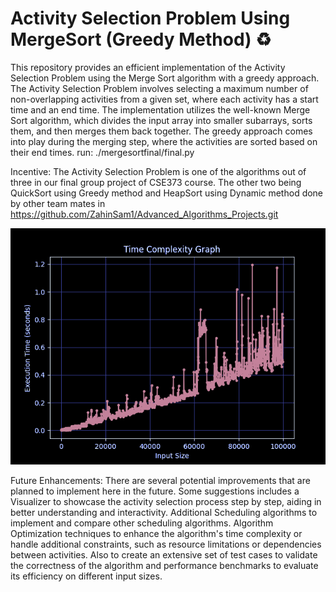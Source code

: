 # Activity Selection Problem Using MergeSort (Greedy Method) :recycle:

This repository provides an efficient implementation of the Activity Selection Problem using the Merge Sort algorithm with a greedy approach. The Activity Selection Problem involves selecting a maximum number of non-overlapping activities from a given set, where each activity has a start time and an end time. The implementation utilizes the well-known Merge Sort algorithm, which divides the input array into smaller subarrays, sorts them, and then merges them back together. The greedy approach comes into play during the merging step, where the activities are sorted based on their end times. run: ./mergesortfinal/final.py

Incentive: The Activity Selection Problem is one of the algorithms out of three in our final group project of CSE373 course. The other two being QuickSort using Greedy method and HeapSort using Dynamic method done by other team mates in https://github.com/ZahinSam1/Advanced_Algorithms_Projects.git

![Alt](./graph.jpg)

Future Enhancements: There are several potential improvements that are planned to implement here in the future. Some suggestions includes a Visualizer to showcase the activity selection process step by step, aiding in better understanding and interactivity. Additional Scheduling algorithms to implement and compare other scheduling algorithms. Algorithm Optimization techniques to enhance the algorithm's time complexity or handle additional constraints, such as resource limitations or dependencies between activities.
Also to create an extensive set of test cases to validate the correctness of the algorithm and performance benchmarks to evaluate its efficiency on different input sizes.

